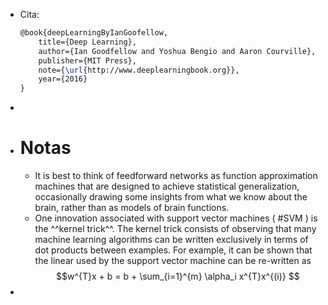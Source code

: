 - Cita:
  ```latex
  @book{deepLearningByIanGoofellow,
      title={Deep Learning},
      author={Ian Goodfellow and Yoshua Bengio and Aaron Courville},
      publisher={MIT Press},
      note={\url{http://www.deeplearningbook.org}},
      year={2016}
  }
  ```
-
- # Notas
	- It is best to think of feedforward networks as function approximation machines that are designed to achieve statistical generalization, occasionally drawing some insights from what we know about the brain, rather than as models of brain functions.
	- One innovation associated with support vector machines ( #SVM ) is the ^^kernel trick^^. The kernel trick consists of observing that many machine learning algorithms can be written exclusively in terms of dot products between examples. For example, it can be shown that the linear used by the support vector machine can be re-written as 
	  $$w^{T}x + b = b + \sum_{i=1}^{m} \alpha_i x^{T}x^{(i)} $$
-